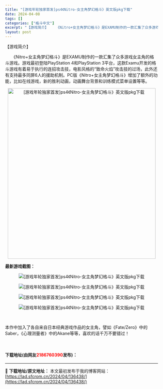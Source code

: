```yaml
---
title: "[游戏年轮独家首发]ps4《Nitro-女主角梦幻格斗》英文版pkg下载"
date: 2024-04-08
tags: []
categories: ["格斗中文"]
excerpt: "【游戏简介】 　　《Nitro+女主角梦幻格斗》是EXAMU制作的一款汇集了众多游戏女主角的格斗游戏。游戏最初登陆PlayStation 4和PlayStation 3平台，这款Examu开发的格斗游戏有着易于执行的连招攻击技，电影风格的&ldquo;致命火焰&rdquo;攻击技的过场，此外还有支持&hellip;"
layout: post
---
```


 <p>【游戏简介】</p> <p>　　《Nitro+女主角梦幻格斗》是EXAMU制作的一款汇集了众多游戏女主角的格斗游戏。游戏最初登陆PlayStation 4和PlayStation 3平台，这款Examu开发的格斗游戏有着易于执行的连招攻击技，电影风格的&ldquo;致命火焰&rdquo;攻击技的过场，此外还有支持最多同屏6人的援助机制。PC版《Nitro+女主角梦幻格斗》增加了额外的功能，比如在线游戏，新的胜利动画，动画舞台背景和训练模式菜单设置等等。</p> <p style="text-align: center;"><img src="https://lad.sfcrom.cn/wp-content/uploads/2024/04/20240408_66138690d00a0.webp" style="width: 487px; height: 562px;" alt="[游戏年轮独家首发]ps4《Nitro-女主角梦幻格斗》英文版pkg下载" /></p> <p><strong>最新游戏截图：</strong></p> <p align="center"><img border="0" src="https://lad.sfcrom.cn/wp-content/uploads/2024/04/20240408_66138691319c6.webp" alt="[游戏年轮独家首发]ps4《Nitro-女主角梦幻格斗》英文版pkg下载" /></p> <p align="center"><img border="0" src="https://lad.sfcrom.cn/wp-content/uploads/2024/04/20240408_661386918f01a.webp" alt="[游戏年轮独家首发]ps4《Nitro-女主角梦幻格斗》英文版pkg下载" /></p> <p align="center"><img border="0" src="https://lad.sfcrom.cn/wp-content/uploads/2024/04/20240408_661386923f39f.webp" alt="[游戏年轮独家首发]ps4《Nitro-女主角梦幻格斗》英文版pkg下载" /></p> <p align="center"><img border="0" src="https://lad.sfcrom.cn/wp-content/uploads/2024/04/20240408_661386928f0e8.webp" alt="[游戏年轮独家首发]ps4《Nitro-女主角梦幻格斗》英文版pkg下载" /></p> <p>&nbsp;</p> <p>本作中加入了各自来自日本经典游戏作品的女主角，譬如《Fate/Zero》中的Saber，《心理测量者》中的Akane等等，喜欢的话千万不要错过！</p> <p>&nbsp;</p> <p><h4>下载地址(由网友<font color="red">2186760390</font>发布)：</h4></p> 

---
📖 **下载地址/原文地址：** 本文最初发布于我的博客网站：[https://lad.sfcrom.cn/2024/04/136438/](https://lad.sfcrom.cn/2024/04/136438/)
